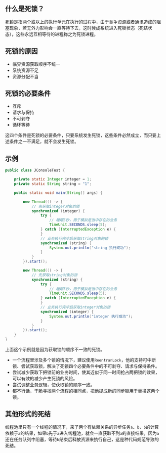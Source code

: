







## 什么是死锁？

死锁是指两个或以上的执行单元在执行的过程中，由于竞争资源或者通讯造成的阻塞现象，若无外力影响会一直等待下去，这时候成系统进入死锁状态（死结状态），这些永远互相等待的进程称之为死锁进程。



## 死锁的原因

- 临界资源获取顺序不统一
- 系统资源不足
- 资源分配不当



## 死锁的必要条件

- 互斥
- 请求与保持
- 不可剥夺
- 循环等待

这四个条件是死锁的必要条件，只要系统发生死锁，这些条件必然成立，而只要上述条件之一不满足，就不会发生死锁。



## 示例

```java
public class JConsoleTest {

    private static Integer integer = 1;
    private static String string = "1";

    public static void main(String[] args) {

        new Thread(() -> {
            // 先获取integer对象的锁
            synchronized (integer) {
                try {
                    // 睡眠5秒，用于模拟是当中存在的业务
                    TimeUnit.SECONDS.sleep(5);
                } catch (InterruptedException e) {
                }
                // 业务执行完毕后获取string对象的锁
                synchronized (string) {
                    System.out.println("string 执行成功");
                }
            }
        }).start();

        new Thread(() -> {
            // 先获取string对象的锁
            synchronized (string) {
                try {
                    // 睡眠5秒，用于模拟是当中存在的业务
                    TimeUnit.SECONDS.sleep(5);
                } catch (InterruptedException e) {
                }
                // 业务执行完毕后获取integer对象的锁
                synchronized (integer) {
                    System.out.println("integer 执行成功");
                }
            }
        }).start();
    }
}
```

上面这个示例就是因为获取锁的顺序不一致的死锁。

- 一个流程里涉及多个锁的情况下，建议使用`ReentranLock`，他的支持可中断锁、尝试获取锁，解决了死锁四个必要条件中的不可剥夺、请求与保持条件。
- 尝试减少获取下把锁前的业务时间，使其近似于同一时间抢占两把锁的效果，可以有效的减少产生死锁的风险。
- 尝试调整业务逻辑，使获取锁的顺序一致。
- 都不行话，干脆寻找两个流程的相同点，把他提成新的同步锁用于替换这两个锁。



## 其他形式的死结

线程池里只有一个线程的情况下，来了两个有依赖关系的异步任务`a`、`b`，`b`的计算依赖于`a`的结果，如果`b`先于`a`进入线程池，就会一直获取不到`a`的直接结果，因为`a`还在任务队列中阻塞，等待`b`结束后释放资源来执行自己，这是种代码规范导致的死结。

